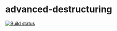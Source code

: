 # advanced-destructuring

[![Build status](https://ci.appveyor.com/api/projects/status/ujhxigh9lxv3wwmq?svg=true)](https://ci.appveyor.com/project/Belova-sailor/advanced-destructuring)